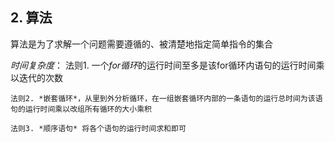 ## 2. 算法


算法是为了求解一个问题需要遵循的、被清楚地指定简单指令的集合

*时间复杂度*：
    法则1. 一个*for循环*的运行时间至多是该for循环内语句的运行时间乘以迭代的次数

    法则2. *嵌套循环*，从里到外分析循环，在一组嵌套循环内部的一条语句的运行总时间为该语句的运行时间乘以改组所有循环的大小乘积

    法则3. *顺序语句* 将各个语句的运行时间求和即可 